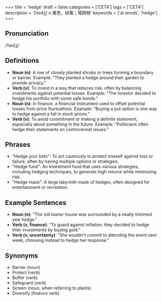 +++
title = 'hedge'
draft = false
categories = ['CET4']
tags = ['CET4']
description = '[hedʒ] n.篱笆，树篱；障碍物'
keywords = ['ai words', 'hedge']
+++

## Pronunciation
/ˈhedʒ/

## Definitions
- **Noun (n)**: A row of closely planted shrubs or trees forming a boundary or barrier. Example: "They planted a hedge around their garden to provide privacy."
- **Verb (v)**: To invest in a way that reduces risk, often by balancing investments against potential losses. Example: "The investor decided to hedge his portfolio with some safe bonds."
- **Noun (n)**: In finance, a financial instrument used to offset potential losses from price fluctuations. Example: "Buying a put option is one way to hedge against a fall in stock prices."
- **Verb (v)**: To avoid commitment or making a definite statement, especially about something in the future. Example: "Politicians often hedge their statements on controversial issues."

## Phrases
- "Hedge your bets": To act cautiously to protect oneself against loss or failure, often by having multiple options or strategies.
- "Hedge fund": An investment fund that uses various strategies, including hedging techniques, to generate high returns while minimizing risk.
- "Hedge maze": A large labyrinth made of hedges, often designed for entertainment or recreation.

## Example Sentences
- **Noun (n)**: "The old manor house was surrounded by a neatly trimmed yew hedge."
- **Verb (v, finance)**: "To guard against inflation, they decided to hedge their investments by buying gold."
- **Verb (v, uncertainty)**: "She wouldn't commit to attending the event next week, choosing instead to hedge her response."

## Synonyms
- Barrier (noun)
- Protect (verb)
- Buffer (verb)
- Safeguard (verb)
- Screen (noun, when referring to plants)
- Diversify (finance verb)
